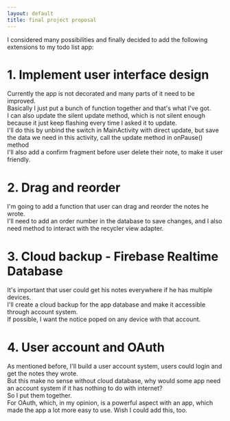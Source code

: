 ```yaml
---
layout: default
title: final project proposal
---
```


I considered many possibilities and finally decided to add the following extensions to my todo list app:

# 1. Implement user interface design
   Currently the app is not decorated and many parts of it need to be improved.\
   Basically I just put a bunch of function together and that's what I've got.\
   I can also update the silent update method, which is not silent enough because it just keep flashing every time I asked it to update.\
   I'll do this by unbind the switch in MainActivity with direct update, but save the data we need in this activity, call the update method in onPause() method\
   I'll also add a confirm fragment before user delete their note, to make it user friendly.
   
# 2. Drag and reorder 
   I'm going to add a function that user can drag and reorder the notes he wrote.\
   I'll need to add an order number in the database to save changes, and I also need method to interact with the recycler view adapter.
   
# 3. Cloud backup - Firebase Realtime Database
   It's important that user could get his notes everywhere if he has multiple devices.\
   I'll create a cloud backup for the app database and make it accessible through account system.\
   If possible, I want the notice poped on any device with that account.
   
# 4. User account and OAuth
   As mentioned before, I'll build a user account system, users could login and get the notes they wrote.\
   But this make no sense without cloud database, why would some app need an account system if it has nothing to do with internet?\
   So I put them together.\
   For OAuth, which, in my opinion, is a powerful aspect with an app, which made the app a lot more easy to use. Wish I could add this, too.
